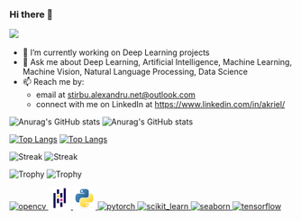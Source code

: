 ### Hi there 👋
![](https://komarev.com/ghpvc/?username=akrielz&color=green)
- 🔭 I’m currently working on Deep Learning projects
- 💬 Ask me about Deep Learning, Artificial Intelligence, Machine Learning, Machine Vision, Natural Language Processing, Data Science
- 📫 Reach me by: 
  - email at stirbu.alexandru.net@outlook.com 
  - connect with me on LinkedIn at https://www.linkedin.com/in/akriel/

![Anurag's GitHub stats](https://github-readme-stats.vercel.app/api?username=akrielz&count_private=true&theme=tokyonight&hide_border=true&show_icons=true&hide=prs,issues#gh-dark-mode-only)
![Anurag's GitHub stats](https://github-readme-stats.vercel.app/api?username=akrielz&count_private=true&hide_border=true&show_icons=true&hide=prs,issues#gh-light-mode-only)


[![Top Langs](https://github-readme-stats.vercel.app/api/top-langs/?username=akrielz&langs_count=3&hide_border=true&theme=tokyonight)](https://github.com/anuraghazra/github-readme-stats#gh-dark-mode-only)
[![Top Langs](https://github-readme-stats.vercel.app/api/top-langs/?username=akrielz&langs_count=3&hide_border=true)](https://github.com/anuraghazra/github-readme-stats#gh-light-mode-only)

![Streak](https://github-readme-streak-stats.herokuapp.com/?user=akrielz&hide_border=true&theme=tokyonight#gh-dark-mode-only)
![Streak](https://github-readme-streak-stats.herokuapp.com/?user=akrielz&hide_border=true#gh-light-mode-only)

![Trophy](https://github-profile-trophy.vercel.app/?username=akrielz&hide_border=true&theme=tokyonight&no-frame=true#gh-dark-mode-only)
![Trophy](https://github-profile-trophy.vercel.app/?username=akrielz&hide_border=true&no-frame=true#gh-light-mode-only)

<p> 
  </a> <a href="https://opencv.org/" target="_blank" rel="noreferrer"> <img src="https://www.vectorlogo.zone/logos/opencv/opencv-icon.svg" alt="opencv" width="40" height="40"/> </a> <a href="https://pandas.pydata.org/" target="_blank" rel="noreferrer"> <img src="https://raw.githubusercontent.com/devicons/devicon/2ae2a900d2f041da66e950e4d48052658d850630/icons/pandas/pandas-original.svg" alt="pandas" width="40" height="40"/> </a> <a href="https://www.python.org" target="_blank" rel="noreferrer"> <img src="https://raw.githubusercontent.com/devicons/devicon/master/icons/python/python-original.svg" alt="python" width="40" height="40"/> </a> <a href="https://pytorch.org/" target="_blank" rel="noreferrer"> <img src="https://www.vectorlogo.zone/logos/pytorch/pytorch-icon.svg" alt="pytorch" width="40" height="40"/> </a> <a href="https://scikit-learn.org/" target="_blank" rel="noreferrer"> <img src="https://upload.wikimedia.org/wikipedia/commons/0/05/Scikit_learn_logo_small.svg" alt="scikit_learn" width="40" height="40"/> </a> <a href="https://seaborn.pydata.org/" target="_blank" rel="noreferrer"> <img src="https://seaborn.pydata.org/_images/logo-mark-lightbg.svg" alt="seaborn" width="40" height="40"/> </a> <a href="https://www.tensorflow.org" target="_blank" rel="noreferrer"> <img src="https://www.vectorlogo.zone/logos/tensorflow/tensorflow-icon.svg" alt="tensorflow" width="40" height="40"/> </a> 
</p>
